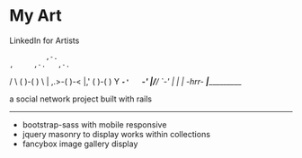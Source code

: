 # My Art

LinkedIn for Artists

             ,-. 
    ,     ,-.   ,-. 
   / \   (   )-(   ) 
   \ |  ,.>-(   )-< 
    \|,' (   )-(   ) 
     Y ___`-'   `-' 
     |/__/   `-' 
     | 
     | 
     |    -hrr- 
  ___|_____________ 


a social network project built with rails
****************************************
- bootstrap-sass with mobile responsive
- jquery masonry to display works within collections
- fancybox image gallery display